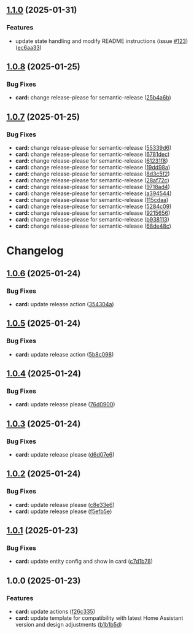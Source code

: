 ## [1.1.0](https://github.com/DidacChaves/boilerplate-card/compare/v1.0.8...v1.1.0) (2025-01-31)

### Features

* update state handling and modify README instructions (issue [#123](https://github.com/DidacChaves/boilerplate-card/issues/123)) ([ec6aa33](https://github.com/DidacChaves/boilerplate-card/commit/ec6aa336a3bb5cc8fead455b492150914cbb08f0))

## [1.0.8](https://github.com/DidacChaves/boilerplate-card/compare/v1.0.7...v1.0.8) (2025-01-25)

### Bug Fixes

* **card:** change release-please for semantic-release ([25b4a6b](https://github.com/DidacChaves/boilerplate-card/commit/25b4a6b078812f902c9bf9c028f3c219f917f288))

## [1.0.7](https://github.com/DidacChaves/boilerplate-card/compare/v1.0.6...v1.0.7) (2025-01-25)

### Bug Fixes

* **card:** change release-please for semantic-release ([55339d6](https://github.com/DidacChaves/boilerplate-card/commit/55339d6b2cfd74aebdf72f48837ccba7bafebdd1))
* **card:** change release-please for semantic-release ([6781dec](https://github.com/DidacChaves/boilerplate-card/commit/6781dec7f47d40a14ec8ad8dc48eb2aa39b822dd))
* **card:** change release-please for semantic-release ([61231f8](https://github.com/DidacChaves/boilerplate-card/commit/61231f8898061c0b85c7b90f994f3022c1494bfe))
* **card:** change release-please for semantic-release ([19dd98a](https://github.com/DidacChaves/boilerplate-card/commit/19dd98aed7405f107903521e2143d1de1bc872e7))
* **card:** change release-please for semantic-release ([8d3c5f2](https://github.com/DidacChaves/boilerplate-card/commit/8d3c5f21dcb8ed86f451fbab2e901d4c5aa31bd5))
* **card:** change release-please for semantic-release ([28af72c](https://github.com/DidacChaves/boilerplate-card/commit/28af72c869f1ee881d90626ba07216e294ff8ecb))
* **card:** change release-please for semantic-release ([9718ad4](https://github.com/DidacChaves/boilerplate-card/commit/9718ad4d57c6ae92b36e8f5e5bbec71f5f57546c))
* **card:** change release-please for semantic-release ([a394544](https://github.com/DidacChaves/boilerplate-card/commit/a3945448bfedc1089c00f3935ff23ad60c7fa49c))
* **card:** change release-please for semantic-release ([115cdaa](https://github.com/DidacChaves/boilerplate-card/commit/115cdaa7ff6e2e11d158a1af3393ac07833eb2b7))
* **card:** change release-please for semantic-release ([5284c09](https://github.com/DidacChaves/boilerplate-card/commit/5284c09a2bc55127972e94f12787ca7ff4e8dccd))
* **card:** change release-please for semantic-release ([9215656](https://github.com/DidacChaves/boilerplate-card/commit/921565650fae9f6373f52357a0a04e3413ca8819))
* **card:** change release-please for semantic-release ([b938113](https://github.com/DidacChaves/boilerplate-card/commit/b938113e26b6a2a038728a357f7907a5f1e0da08))
* **card:** change release-please for semantic-release ([68de48c](https://github.com/DidacChaves/boilerplate-card/commit/68de48cdff05be1bebfe34921f5ae852bdedcc01))

# Changelog

## [1.0.6](https://github.com/DidacChaves/boilerplate-card/compare/v1.0.5...v1.0.6) (2025-01-24)


### Bug Fixes

* **card:** update release action ([354304a](https://github.com/DidacChaves/boilerplate-card/commit/354304aa46e7b477a654cebf78929092eba90459))

## [1.0.5](https://github.com/DidacChaves/boilerplate-card/compare/v1.0.4...v1.0.5) (2025-01-24)


### Bug Fixes

* **card:** update release action ([5b8c098](https://github.com/DidacChaves/boilerplate-card/commit/5b8c09870feacecd262e235724dcb479262092fe))

## [1.0.4](https://github.com/DidacChaves/boilerplate-card/compare/v1.0.3...v1.0.4) (2025-01-24)


### Bug Fixes

* **card:** update release please ([76d0900](https://github.com/DidacChaves/boilerplate-card/commit/76d0900e872bc32bd2b21c262a0e4c30cb780c5f))

## [1.0.3](https://github.com/DidacChaves/boilerplate-card/compare/v1.0.2...v1.0.3) (2025-01-24)


### Bug Fixes

* **card:** update release please ([d6d07e6](https://github.com/DidacChaves/boilerplate-card/commit/d6d07e60e6f97417eea77c477f144e821b829a1c))

## [1.0.2](https://github.com/DidacChaves/boilerplate-card/compare/v1.0.1...v1.0.2) (2025-01-24)


### Bug Fixes

* **card:** update release please ([c8e33e6](https://github.com/DidacChaves/boilerplate-card/commit/c8e33e69128ead9ea9dd517c5b8346056925093e))
* **card:** update release please ([f5efb5e](https://github.com/DidacChaves/boilerplate-card/commit/f5efb5e71f5b1fcb4c7b8352525612fb78ac9b4a))

## [1.0.1](https://github.com/DidacChaves/boilerplate-card/compare/v1.0.0...v1.0.1) (2025-01-23)


### Bug Fixes

* **card:** update entity config and show in card ([c7d1b78](https://github.com/DidacChaves/boilerplate-card/commit/c7d1b787371575d1ff902b68d8ee608cb6756cac))

## 1.0.0 (2025-01-23)


### Features

* **card:** update actions ([f26c335](https://github.com/DidacChaves/boilerplate-card/commit/f26c33567c4f1b9254aa3044df04e561417ce201))
* **card:** update template for compatibility with latest Home Assistant version and design adjustments ([b1b1b5d](https://github.com/DidacChaves/boilerplate-card/commit/b1b1b5d588d41d82d895f3ea915f95c80961e206))
